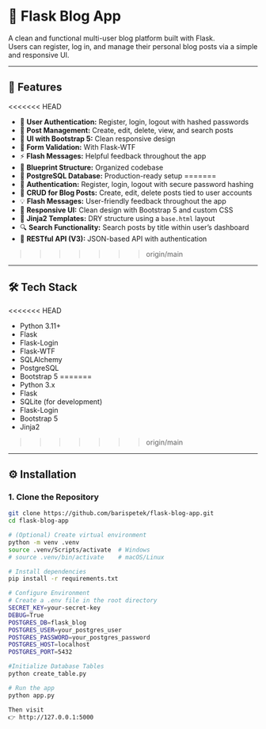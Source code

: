 # 📝 Flask Blog App

A clean and functional multi-user blog platform built with Flask.  
Users can register, log in, and manage their personal blog posts via a simple and responsive UI.

---

## 🚀 Features

<<<<<<< HEAD
- 🔐 **User Authentication:** Register, login, logout with hashed passwords
- 📝 **Post Management:** Create, edit, delete, view, and search posts
- 🎨 **UI with Bootstrap 5:** Clean responsive design
- 🧠 **Form Validation:** With Flask-WTF
- ⚡ **Flash Messages:** Helpful feedback throughout the app
- 🧱 **Blueprint Structure:** Organized codebase
- 💾 **PostgreSQL Database:** Production-ready setup
=======
- 🔐 **Authentication:** Register, login, logout with secure password hashing  
- 🧾 **CRUD for Blog Posts:** Create, edit, delete posts tied to user accounts  
- 💡 **Flash Messages:** User-friendly feedback throughout the app  
- 🎨 **Responsive UI:** Clean design with Bootstrap 5 and custom CSS  
- 🧱 **Jinja2 Templates:** DRY structure using a `base.html` layout  
- 🔍 **Search Functionality:** Search posts by title within user’s dashboard  
- 📡 **RESTful API (V3):** JSON-based API with authentication
>>>>>>> origin/main

---

## 🛠️ Tech Stack

<<<<<<< HEAD
- Python 3.11+
- Flask
- Flask-Login
- Flask-WTF
- SQLAlchemy
- PostgreSQL
- Bootstrap 5
=======
- Python 3.x  
- Flask  
- SQLite (for development)  
- Flask-Login  
- Bootstrap 5  
- Jinja2
>>>>>>> origin/main

---

## ⚙️ Installation

### 1. Clone the Repository

```bash
git clone https://github.com/barispetek/flask-blog-app.git
cd flask-blog-app

# (Optional) Create virtual environment
python -m venv .venv
source .venv/Scripts/activate  # Windows
# source .venv/bin/activate    # macOS/Linux

# Install dependencies
pip install -r requirements.txt

# Configure Environment
# Create a .env file in the root directory
SECRET_KEY=your-secret-key
DEBUG=True
POSTGRES_DB=flask_blog
POSTGRES_USER=your_postgres_user
POSTGRES_PASSWORD=your_postgres_password
POSTGRES_HOST=localhost
POSTGRES_PORT=5432

#Initialize Database Tables
python create_table.py

# Run the app
python app.py

Then visit
👉 http://127.0.0.1:5000

